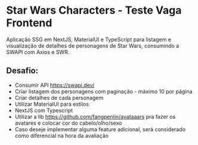 # Star Wars Characters - Teste Vaga Frontend
Aplicação SSG em NextJS, MaterialUI e TypeScript para listagem e visualização de detalhes de personagens de Star Wars, consumindo a SWAPI com Axios e SWR.

## Desafio:

- Consumir API https://swapi.dev/
- Criar listagem dos personagens com paginação - máximo 10 por página
- Criar detalhes de cada personagem
- Utilizar MaterialUI para estilos
- NextJS com Typescript
- Utilizar a lib https://github.com/fangpenlin/avataaars pra fazer os avatares e colocar cor do cabelo/olho/sexo
- Caso deseje implementar alguma feature adicional, será considerado como diferencial na hora da avaliação
